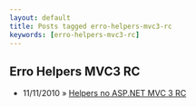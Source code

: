 ```yaml
---
layout: default
title: Posts tagged erro-helpers-mvc3-rc
keywords: [erro-helpers-mvc3-rc]
---
```

<h2 class="category">Erro Helpers MVC3 RC</h2>
<ul class="posts">
<li>
<p>
<span class="date">11/11/2010</span> &raquo; 
<a href="/blog/helpers-no-asp-net-mvc-3-rc">Helpers no ASP.NET MVC 3 RC</a>
</p>
</li> 
</ul>
